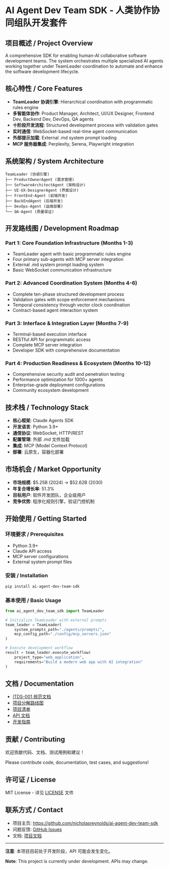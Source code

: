 # AI Agent Dev Team SDK - 人类协作协同组队开发套件

## 项目概述 / Project Overview

A comprehensive SDK for enabling human-AI collaborative software development teams. The system orchestrates multiple specialized AI agents working together under TeamLeader coordination to automate and enhance the software development lifecycle.

## 核心特性 / Core Features

- **TeamLeader 协调引擎**: Hierarchical coordination with programmatic rules engine
- **多智能体协作**: Product Manager, Architect, UI/UX Designer, Frontend Dev, Backend Dev, DevOps, QA agents
- **十阶段开发流程**: Structured development process with validation gates
- **实时通信**: WebSocket-based real-time agent communication
- **外部提示加载**: External .md system prompt loading
- **MCP 服务器集成**: Perplexity, Serena, Playwright integration

## 系统架构 / System Architecture

```
TeamLeader (协调引擎)
├── ProductOwnerAgent (需求管理)
├── SoftwareArchitectAgent (架构设计)
├── UI-UX-DesignerAgent (界面设计)
├── FrontEnd-Agent (前端开发)
├── BackEndAgent (后端开发)
├── DevOps-Agent (运维部署)
└── QA-Agent (质量保证)
```

## 开发路线图 / Development Roadmap

### Part 1: Core Foundation Infrastructure (Months 1-3)
- TeamLeader agent with basic programmatic rules engine
- Four primary sub-agents with MCP server integration
- External .md system prompt loading system
- Basic WebSocket communication infrastructure

### Part 2: Advanced Coordination System (Months 4-6)
- Complete ten-phase structured development process
- Validation gates with scope enforcement mechanisms
- Temporal consistency through vector clock coordination
- Contract-based agent interaction system

### Part 3: Interface & Integration Layer (Months 7-9)
- Terminal-based execution interface
- RESTful API for programmatic access
- Complete MCP server integration
- Developer SDK with comprehensive documentation

### Part 4: Production Readiness & Ecosystem (Months 10-12)
- Comprehensive security audit and penetration testing
- Performance optimization for 1000+ agents
- Enterprise-grade deployment configurations
- Community ecosystem development

## 技术栈 / Technology Stack

- **核心框架**: Claude Agents SDK
- **开发语言**: Python 3.9+
- **通信协议**: WebSocket, HTTP/REST
- **配置管理**: 外部 .md 文件加载
- **集成**: MCP (Model Context Protocol)
- **部署**: 云原生，容器化部署

## 市场机会 / Market Opportunity

- **市场规模**: $5.25B (2024) → $52.62B (2030)
- **年复合增长率**: 51.3%
- **目标用户**: 软件开发团队，企业级用户
- **竞争优势**: 程序化规则引擎，验证门控机制

## 开始使用 / Getting Started

### 环境要求 / Prerequisites
- Python 3.9+
- Claude API access
- MCP server configurations
- External system prompt files

### 安装 / Installation
```bash
pip install ai-agent-dev-team-sdk
```

### 基本使用 / Basic Usage
```python
from ai_agent_dev_team_sdk import TeamLeader

# Initialize TeamLeader with external prompts
team_leader = TeamLeader(
    system_prompts_path="./agents/prompts/",
    mcp_config_path="./config/mcp_servers.json"
)

# Execute development workflow
result = team_leader.execute_workflow(
    project_type="web_application",
    requirements="Build a modern web app with AI integration"
)
```

## 文档 / Documentation

- [ITDS-001 规范文档](./ITDS-001_Agent-Dev-Team-SDK.md)
- [项目分解路线图](./project-decomposition-roadmap.md)
- [项目清单](./project_manifest.yaml)
- [API 文档](./docs/api/)
- [开发指南](./docs/development/)

## 贡献 / Contributing

欢迎贡献代码、文档、测试用例和建议！

Please contribute code, documentation, test cases, and suggestions!

## 许可证 / License

MIT License - 详见 [LICENSE](./LICENSE) 文件

## 联系方式 / Contact

- 项目主页: https://github.com/nicholasreynolds/ai-agent-dev-team-sdk
- 问题反馈: [GitHub Issues](https://github.com/nicholasreynolds/ai-agent-dev-team-sdk/issues)
- 文档: [项目文档](https://github.com/nicholasreynolds/ai-agent-dev-team-sdk/docs)

---

**注意**: 本项目目前处于开发阶段，API 可能会发生变化。

**Note**: This project is currently under development. APIs may change.